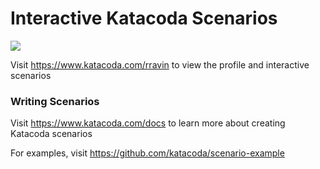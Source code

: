 # Interactive Katacoda Scenarios

[![](http://shields.katacoda.com/katacoda/rravin/count.svg)](https://www.katacoda.com/rravin "Get your profile on Katacoda.com")

Visit https://www.katacoda.com/rravin to view the profile and interactive scenarios

### Writing Scenarios
Visit https://www.katacoda.com/docs to learn more about creating Katacoda scenarios

For examples, visit https://github.com/katacoda/scenario-example
